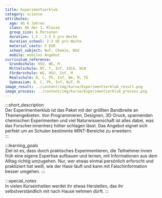 ```yaml
---
title: Experimentierklub
category: science
attributes:
  age: Ab 6 Jahren
  class: Ab der 1. Klasse
  group_size: 6 Personen
  duration: 1.5 - 2.5 h pro Woche
  duration_school: 2-3 UE pro Woche
  material_costs: 5 EUR
  school_subject: NuT, Chemie, HSU
  mobile: mobiles Angebot
curriculum_reference:
  Grundschule: HSU, WG, M  
  Mittelschule: NT, T, Inf, IdiG, WiB  
  Förderschule: WG, HSU, Inf, M  
  Realschule: B, C, Ph, Inf, We, M, TG
  Gymnasium: B, C, Ph, Inf, NuT, M
image_result: ../content/img/kurse/Experimentierklub_result.png
image_process: ../content/img/kurse/Experimentierklub_process.png
---
```

:::short_description  
Der Experimentierklub ist das Paket mit der größten Bandbreite an Themengebieten. Von Programmieren, Designen, 3D-Druck, spannenden chemischen Experimenten und viel Naturwissenschaft ist alles dabei, was das Forscher:innenherz höher schlagen lässt. Das Angebot eignet sich perfekt um an Schulen bestimmte MINT-Bereiche zu erweitern.   
:::

:::learning_goals  
Ziel ist es, dass durch praktisches Experimentieren, die Teilnehmer:innen früh eine eigene Expertise aufbauen und lernen, mit Informationen aus dem Alltag richtig umzugehen. Nur, wer etwas einmal persönlich erforscht und praktiziert hat weiß, wie der Hase läuft und kann mit Falschinformation besser umgehen.
:::

:::special_notes  
In vielen Kurseinheiten werdet ihr etwas Herstellen, das ihr selbstverständlich mit nach Hause nehmen dürft.
:::
